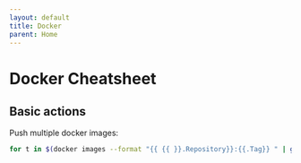 ```yaml
---
layout: default
title: Docker
parent: Home
---
```


# Docker Cheatsheet

## Basic actions

Push multiple docker images:

```bash
for t in $(docker images --format "{{ {{ }}.Repository}}:{{.Tag}} " | grep "$IMAGE_NAME"); do docker push "${t}"; done
```
